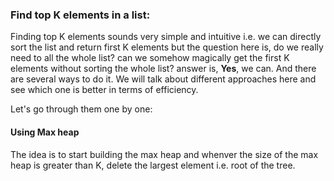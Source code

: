 ### Find top K elements in a list:
Finding top K elements sounds very simple and intuitive i.e. we can directly sort the list and return first K elements but the question here is, do we really need to all the whole list? can we somehow magically get the first K elements without sorting the whole list? answer is, **Yes**, we can. And there are several ways to do it. We will talk about different approaches here and see which one is better in terms of efficiency.

Let's go through them one by one:

#### Using Max heap

The idea is to start building the max heap and whenver the size of the max heap is greater than K, delete the largest element i.e. root of the tree.  